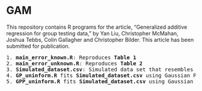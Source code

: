 # GAM

This repository contains R programs for the article, “Generalized additive regression for group testing data,” by Yan Liu, Christopher McMahan, Joshua Tebbs, Colin Gallagher and Christopher Bilder. This article has been submitted for publication.

<pre>
1. <b>main_error_known.R</b>: Reproduces <b>Table 1</b>
2. <b>main_error_unknown.R</b>: Reproduces <b>Table 2</b>
3. <b>Simulated_dataset.csv</b>: Simulated data set that resembles the data set analyzed in Section 4 of the manuscript. It contains testing responses from Dorfman testing and covariates from individuals.
4. <b>GP_uninform.R</b> fits <b>Simulated_dataset.csv</b> using Gaussian Process (GP) method.
5. <b>GPP_uninform.R</b> fits <b>Simulated_dataset.csv</b> using Gaussian Predictive Process (GPP) method.
<pre>
